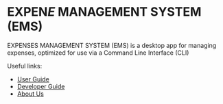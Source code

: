 # EXPEN$E$ MANAGEMENT SYSTEM (EMS)

EXPENSES MANAGEMENT SYSTEM (EMS) is a desktop app for managing expenses, optimized for use via a Command Line
Interface (CLI)

Useful links:
* [User Guide](UserGuide.md)
* [Developer Guide](DeveloperGuide.md)
* [About Us](AboutUs.md)
